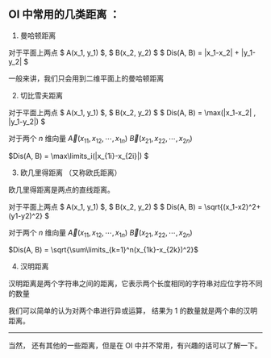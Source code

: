 ## OI 中常用的几类距离 ：

1. 曼哈顿距离

对于平面上两点 $ A(x_1, y_1) $, $ B(x_2, y_2) $ $ Dis(A, B) = |x_1-x_2| + |y_1-y_2| $

一般来讲，我们只会用到二维平面上的曼哈顿距离

2. 切比雪夫距离

对于平面上两点 $ A(x_1, y_1) $, $ B(x_2, y_2) $ $ Dis(A, B) = \max(|x_1-x_2| , |y_1-y_2|) $

对于两个 $n$ 维向量 $\vec A(x_{11}, x_{12}, \cdots,x_{1n})$  $\vec B(x_{21}, x_{22}, \cdots,x_{2n})$

$Dis(A, B)  = \max\limits_i(|x_{1i}-x_{2i}|) $

3. 欧几里得距离 （又称欧氏距离）

欧几里得距离是两点的直线距离。

对于平面上两点 $ A(x_1, y_1) $, $ B(x_2, y_2) $ $ Dis(A, B) = \sqrt{(x_1-x2)^2+(y1-y2)^2} $

对于两个 $n$ 维向量 $\vec A(x_{11}, x_{12}, \cdots,x_{1n})$  $\vec B(x_{21}, x_{22}, \cdots,x_{2n})$

$Dis(A, B)  = \sqrt{\sum\limits_{k=1}^n(x_{1k}-x_{2k})^2}$

4. 汉明距离

汉明距离是两个字符串之间的距离，它表示两个长度相同的字符串对应位字符不同的数量

我们可以简单的认为对两个串进行异或运算， 结果为 1 的数量就是两个串的汉明距离。

---

当然， 还有其他的一些距离，但是在 OI 中并不常用，有兴趣的话可以了解一下。
